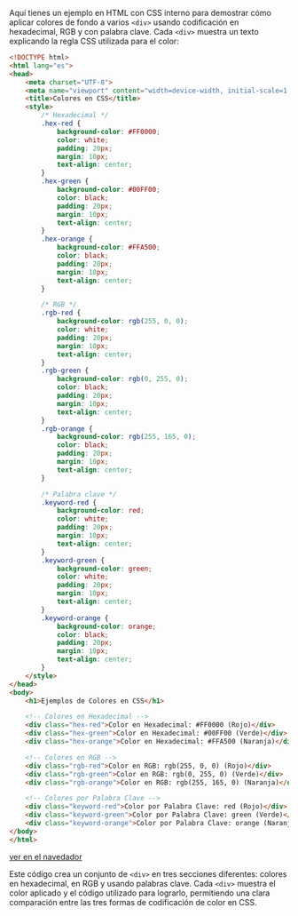 Aquí tienes un ejemplo en HTML con CSS interno para demostrar cómo aplicar colores de fondo a varios `<div>` usando codificación en hexadecimal, RGB y con palabra clave. Cada `<div>` muestra un texto explicando la regla CSS utilizada para el color:

```html
<!DOCTYPE html>
<html lang="es">
<head>
    <meta charset="UTF-8">
    <meta name="viewport" content="width=device-width, initial-scale=1.0">
    <title>Colores en CSS</title>
    <style>
        /* Hexadecimal */
        .hex-red {
            background-color: #FF0000;
            color: white;
            padding: 20px;
            margin: 10px;
            text-align: center;
        }
        .hex-green {
            background-color: #00FF00;
            color: black;
            padding: 20px;
            margin: 10px;
            text-align: center;
        }
        .hex-orange {
            background-color: #FFA500;
            color: black;
            padding: 20px;
            margin: 10px;
            text-align: center;
        }

        /* RGB */
        .rgb-red {
            background-color: rgb(255, 0, 0);
            color: white;
            padding: 20px;
            margin: 10px;
            text-align: center;
        }
        .rgb-green {
            background-color: rgb(0, 255, 0);
            color: black;
            padding: 20px;
            margin: 10px;
            text-align: center;
        }
        .rgb-orange {
            background-color: rgb(255, 165, 0);
            color: black;
            padding: 20px;
            margin: 10px;
            text-align: center;
        }

        /* Palabra clave */
        .keyword-red {
            background-color: red;
            color: white;
            padding: 20px;
            margin: 10px;
            text-align: center;
        }
        .keyword-green {
            background-color: green;
            color: white;
            padding: 20px;
            margin: 10px;
            text-align: center;
        }
        .keyword-orange {
            background-color: orange;
            color: black;
            padding: 20px;
            margin: 10px;
            text-align: center;
        }
    </style>
</head>
<body>
    <h1>Ejemplos de Colores en CSS</h1>

    <!-- Colores en Hexadecimal -->
    <div class="hex-red">Color en Hexadecimal: #FF0000 (Rojo)</div>
    <div class="hex-green">Color en Hexadecimal: #00FF00 (Verde)</div>
    <div class="hex-orange">Color en Hexadecimal: #FFA500 (Naranja)</div>

    <!-- Colores en RGB -->
    <div class="rgb-red">Color en RGB: rgb(255, 0, 0) (Rojo)</div>
    <div class="rgb-green">Color en RGB: rgb(0, 255, 0) (Verde)</div>
    <div class="rgb-orange">Color en RGB: rgb(255, 165, 0) (Naranja)</div>

    <!-- Colores por Palabra Clave -->
    <div class="keyword-red">Color por Palabra Clave: red (Rojo)</div>
    <div class="keyword-green">Color por Palabra Clave: green (Verde)</div>
    <div class="keyword-orange">Color por Palabra Clave: orange (Naranja)</div>
</body>
</html>
```
[ver en el navedador](./LM0305_colores.html)

Este código crea un conjunto de `<div>` en tres secciones diferentes: colores en hexadecimal, en RGB y usando palabras clave. Cada `<div>` muestra el color aplicado y el código utilizado para lograrlo, permitiendo una clara comparación entre las tres formas de codificación de color en CSS.

<html lang="es">
<head>
    <meta charset="UTF-8">
    <meta name="viewport" content="width=device-width, initial-scale=1.0">
    <title>Colores en CSS</title>
    <style>
        /* Hexadecimal */
        .hex-red {
            background-color: #FF0000;
            color: white;
            padding: 20px;
            margin: 10px;
            text-align: center;
        }
        .hex-green {
            background-color: #00FF00;
            color: black;
            padding: 20px;
            margin: 10px;
            text-align: center;
        }
        .hex-orange {
            background-color: #FFA500;
            color: black;
            padding: 20px;
            margin: 10px;
            text-align: center;
        }

        /* RGB */
        .rgb-red {
            background-color: rgb(255, 0, 0);
            color: white;
            padding: 20px;
            margin: 10px;
            text-align: center;
        }
        .rgb-green {
            background-color: rgb(0, 255, 0);
            color: black;
            padding: 20px;
            margin: 10px;
            text-align: center;
        }
        .rgb-orange {
            background-color: rgb(255, 165, 0);
            color: black;
            padding: 20px;
            margin: 10px;
            text-align: center;
        }

        /* Palabra clave */
        .keyword-red {
            background-color: red;
            color: white;
            padding: 20px;
            margin: 10px;
            text-align: center;
        }
        .keyword-green {
            background-color: green;
            color: white;
            padding: 20px;
            margin: 10px;
            text-align: center;
        }
        .keyword-orange {
            background-color: orange;
            color: black;
            padding: 20px;
            margin: 10px;
            text-align: center;
        }
    </style>
</head>
<body>
    <h1>Ejemplos de Colores en CSS</h1>

    <!-- Colores en Hexadecimal -->
    <div class="hex-red">Color en Hexadecimal: #FF0000 (Rojo)</div>
    <div class="hex-green">Color en Hexadecimal: #00FF00 (Verde)</div>
    <div class="hex-orange">Color en Hexadecimal: #FFA500 (Naranja)</div>

    <!-- Colores en RGB -->
    <div class="rgb-red">Color en RGB: rgb(255, 0, 0) (Rojo)</div>
    <div class="rgb-green">Color en RGB: rgb(0, 255, 0) (Verde)</div>
    <div class="rgb-orange">Color en RGB: rgb(255, 165, 0) (Naranja)</div>

    <!-- Colores por Palabra Clave -->
    <div class="keyword-red">Color por Palabra Clave: red (Rojo)</div>
    <div class="keyword-green">Color por Palabra Clave: green (Verde)</div>
    <div class="keyword-orange">Color por Palabra Clave: orange (Naranja)</div>
</body>
</html>